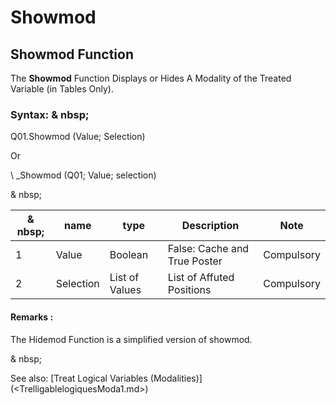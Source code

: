 # Showmod

## Showmod Function

The **Showmod** Function Displays or Hides A Modality of the Treated Variable (in Tables Only).

### Syntax: & nbsp;

Q01.Showmod (Value; Selection)

Or

\ _Showmod (Q01; Value; selection)

& nbsp;

| & nbsp; | **name** | **type** | **Description** | **Note** |
| --- | --- | --- | --- | --- |
| &#49; | Value | Boolean | False: Cache and True Poster | Compulsory |
| &#50; | Selection | List of Values ​​| List of Affuted Positions | Compulsory |


#### Remarks :

The Hidemod Function is a simplified version of showmod.

& nbsp;

See also: [Treat Logical Variables (Modalities)] (<TrelligablelogiquesModa1.md>)